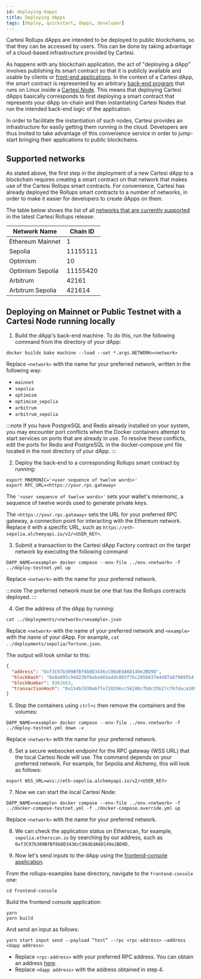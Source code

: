 ```yaml
---
id: deploying-dapps
title: Deploying dApps
tags: [deploy, quickstart, dapps, developer]
---
```


Cartesi Rollups dApps are intended to be deployed to public blockchains, so that they can be accessed by users. This can be done by taking advantage of a cloud-based infrastructure provided by Cartesi.

As happens with any blockchain application, the act of "deploying a dApp" involves publishing its smart contract so that it is publicly available and usable by clients or [front-end applications](../dapp-architecture.md#front-end). In the context of a Cartesi dApp, the smart contract is represented by an arbitrary [back-end program](../dapp-architecture.md#back-end) that runs on Linux inside a [Cartesi Node](../components.md#cartesi-nodes). This means that deploying Cartesi dApps basically corresponds to first deploying a smart contract that represents your dApp on-chain and then instantiating Cartesi Nodes that run the intended back-end logic of the application.

In order to facilitate the instantiation of such nodes, Cartesi provides an infrastructure for easily getting them running in the cloud. Developers are thus invited to take advantage of this convenience service in order to jump-start bringing their applications to public blockchains.

## Supported networks

As stated above, the first step in the deployment of a new Cartesi dApp to a blockchain requires creating a smart contract on that network that makes use of the Cartesi Rollups smart contracts. For convenience, Cartesi has already deployed the Rollups smart contracts to a number of networks, in order to make it easier for developers to create dApps on them.

The table below shows the list of all [networks that are currently supported](https://github.com/cartesi/rollups-contracts/tree/main/deployments) in the latest Cartesi Rollups release:

| Network Name    | Chain ID |
| --------------- | -------- |
| Ethereum Mainnet | 1 |
| Sepolia         | 11155111 |
| Optimism | 10 |
| Optimism Sepolia | 11155420 |
| Arbitrum  | 42161   |
| Arbitrum Sepolia | 421614 |



## Deploying on Mainnet or Public Testnet with a Cartesi Node running locally

1. Build the dApp's back-end machine. To do this, run the following command from the directory of your dApp:

```shell
docker buildx bake machine --load --set *.args.NETWORK=<network>
```

Replace `<network>` with the name for your preferred network, written in the following way:

- `mainnet`
- `sepolia`
- `optimism`
- `optimism_sepolia`
- `arbitrum`
- `arbitrum_sepolia`

:::note
If you have PostgreSQL and Redis already installed on your system, you may encounter port conflicts when the Docker containers attempt to start services on ports that are already in use. To resolve these conflicts, edit the ports for Redis and PostgreSQL in the docker-compose.yml file located in the root directory of your dApp.
:::

2. Deploy the back-end to a corresponding Rollups smart contract by running:

```shell
export MNEMONIC='<user sequence of twelve words>'
export RPC_URL=<https://your.rpc.gateway>
```

The `'<user sequence of twelve words>'` sets your wallet's mnemonic, a sequence of twelve words used to generate private keys.

The `<https://your.rpc.gateway>` sets the URL for your preferred RPC gateway, a connection point for interacting with the Ethereum network. Replace it with a specific URL, such as `https://eth-sepolia.alchemyapi.io/v2/<USER_KEY>`.

3. Submit a transaction to the Cartesi dApp Factory contract on the target network by executing the following command

```shell
DAPP_NAME=<example> docker compose --env-file ../env.<network> -f ../deploy-testnet.yml up
```

Replace `<network>` with the name for your preferred network.

:::note
The preferred network must be one that has the Rollups contracts deployed.
:::

4. Get the address of the dApp by running:

```shell
cat ../deployments/<network>/<example>.json
```

Replace `<network>` with the name of your preferred network and `<example>` with the name of your dApp. For example, `cat ../deployments/sepolia/fortune.json`.

The output will look similar to this:

```json
{
  "address": "Oxf3C97b309BfBf6bDD3436cC86dEdA6D149e2BD9D",
  "blockHash": "0x8a895c94d23bf6aba465addc065f7bc205b637e4497ab79895541359620f05c8",
  "blockNumber": 9361663,
  "transactionHash": "0x154b7d30a6ffe728206cc56280cfb8c35b27cf6fdaca108fd400d38c4f6537cf"
}
```

5. Stop the containers using `ctrl+c` then remove the containers and the volumes:

```shell
DAPP_NAME=<example> docker compose --env-file ../env.<network> -f ../deploy-testnet.yml down -v
```

Replace `<network>` with the name for your preferred network.

6. Set a secure websocket endpoint for the RPC gateway (WSS URL) that the local Cartesi Node will use. The command depends on your preferred network. For example, for Sepolia and Alchemy, this will look as follows:

```shell
export WSS_URL=wss://eth-sepolia.alchemyapi.io/v2/<USER_KEY>
```

7. Now we can start the local Cartesi Node:

```shell
DAPP_NAME=<example> docker compose --env-file ../env.<network> -f ../docker-compose-testnet.yml -f ./docker-compose.override.yml up
```

Replace `<network>` with the name for your preferred network.

8. We can check the application status on Etherscan, for example, `sepolia.etherscan.io` by searching by our address, such as `Oxf3C97b309BfBf6bDD3436cC86dEdA6D149e2BD9D`.

9. Now let's send inputs to the dApp using the [frontend-console application](https://github.com/cartesi/rollups-examples/tree/main/frontend-console).

From the rollups-examples base directory, navigate to the `frontend-console` one:

```shell
cd frontend-console
```

Build the frontend console application:

```shell
yarn
yarn build
```

And send an input as follows:

```shell
yarn start input send --payload “test” --rpc <rpc-address> —address <dapp address>
```

- Replace `<rpc-address>` with your preferred RPC address. You can obtain an address [here](https://chainlist.org/chain/1).
- Replace `<dapp address>` with the address obtained in step 4.
